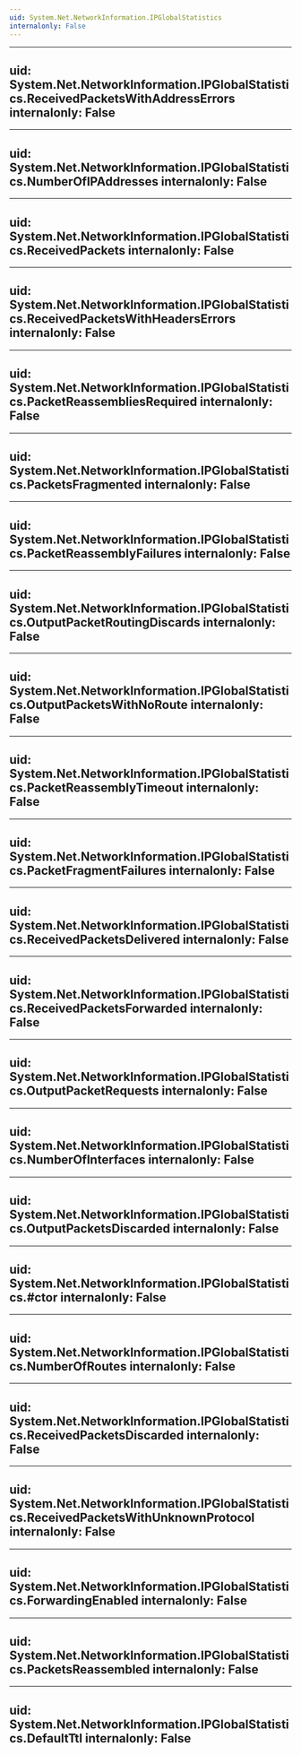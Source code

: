 ```yaml
---
uid: System.Net.NetworkInformation.IPGlobalStatistics
internalonly: False
---
```


---
uid: System.Net.NetworkInformation.IPGlobalStatistics.ReceivedPacketsWithAddressErrors
internalonly: False
---

---
uid: System.Net.NetworkInformation.IPGlobalStatistics.NumberOfIPAddresses
internalonly: False
---

---
uid: System.Net.NetworkInformation.IPGlobalStatistics.ReceivedPackets
internalonly: False
---

---
uid: System.Net.NetworkInformation.IPGlobalStatistics.ReceivedPacketsWithHeadersErrors
internalonly: False
---

---
uid: System.Net.NetworkInformation.IPGlobalStatistics.PacketReassembliesRequired
internalonly: False
---

---
uid: System.Net.NetworkInformation.IPGlobalStatistics.PacketsFragmented
internalonly: False
---

---
uid: System.Net.NetworkInformation.IPGlobalStatistics.PacketReassemblyFailures
internalonly: False
---

---
uid: System.Net.NetworkInformation.IPGlobalStatistics.OutputPacketRoutingDiscards
internalonly: False
---

---
uid: System.Net.NetworkInformation.IPGlobalStatistics.OutputPacketsWithNoRoute
internalonly: False
---

---
uid: System.Net.NetworkInformation.IPGlobalStatistics.PacketReassemblyTimeout
internalonly: False
---

---
uid: System.Net.NetworkInformation.IPGlobalStatistics.PacketFragmentFailures
internalonly: False
---

---
uid: System.Net.NetworkInformation.IPGlobalStatistics.ReceivedPacketsDelivered
internalonly: False
---

---
uid: System.Net.NetworkInformation.IPGlobalStatistics.ReceivedPacketsForwarded
internalonly: False
---

---
uid: System.Net.NetworkInformation.IPGlobalStatistics.OutputPacketRequests
internalonly: False
---

---
uid: System.Net.NetworkInformation.IPGlobalStatistics.NumberOfInterfaces
internalonly: False
---

---
uid: System.Net.NetworkInformation.IPGlobalStatistics.OutputPacketsDiscarded
internalonly: False
---

---
uid: System.Net.NetworkInformation.IPGlobalStatistics.#ctor
internalonly: False
---

---
uid: System.Net.NetworkInformation.IPGlobalStatistics.NumberOfRoutes
internalonly: False
---

---
uid: System.Net.NetworkInformation.IPGlobalStatistics.ReceivedPacketsDiscarded
internalonly: False
---

---
uid: System.Net.NetworkInformation.IPGlobalStatistics.ReceivedPacketsWithUnknownProtocol
internalonly: False
---

---
uid: System.Net.NetworkInformation.IPGlobalStatistics.ForwardingEnabled
internalonly: False
---

---
uid: System.Net.NetworkInformation.IPGlobalStatistics.PacketsReassembled
internalonly: False
---

---
uid: System.Net.NetworkInformation.IPGlobalStatistics.DefaultTtl
internalonly: False
---
